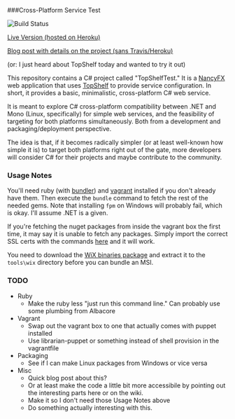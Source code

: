 ###Cross-Platform Service Test

![Build Status](https://travis-ci.org/maclennann/csharp-crossplat-service-demo.svg?branch=master)

[Live Version (hosted on Heroku)](http://csharpservice.herokuapp.com/)

[Blog post with details on the project (sans Travis/Heroku)](http://blog.normmaclennan.com/cross-platform-web-services-in-c-with-nancyfx-and-topshelf/)

(or: I just heard about TopShelf today and wanted to try it out)

This repository contains a C# project called "TopShelfTest." It is a [NancyFX](http://nancyfx.org/) web application that uses [TopShelf](http://topshelf-project.com/) to provide service configuration. In short, it provides a basic, minimalistic, cross-platform C# web service.

It is meant to explore C# cross-platform compatibility between .NET and Mono (Linux, specifically) for simple web services, and the feasibility of targeting for both platforms simultaneously. Both from a development and packaging/deployment perspective.

The idea is that, if it becomes radically simpler (or at least well-known how simple it is) to target both platforms right out of the gate, more developers will consider C# for their projects and maybe contribute to the community.

### Usage Notes

You'll need ruby (with [bundler](http://bundler.io/)) and [vagrant](http://www.vagrantup.com/) installed if you don't already have them. Then execute the `bundle` command to fetch the rest of the needed gems. Note that installing `fpm` on Windows will probably fail, which is okay. I'll assume .NET is a given.

If you're fetching the nuget packages from inside the vagrant box the first time, it may say it is unable to fetch any packages. Simply import the correct SSL certs with the commands [here](http://stackoverflow.com/a/16589218) and it will work.

You need to download the [WiX binaries package](http://wix.codeplex.com/releases/view/115492) and extract it to the `tools\wix` directory before you can bundle an MSI.

### TODO

* Ruby
    * Make the ruby less "just run this command line." Can probably use some plumbing from Albacore
* Vagrant
	* Swap out the vagrant box to one that actually comes with puppet installed
	* Use librarian-puppet or something instead of shell provision in the vagrantfile
* Packaging
	* See if I can make Linux packages from Windows or vice versa
* Misc
	* Quick blog post about this? 
	* Or at least make the code a little bit more accessibile by pointing out the interesting parts here or on the wiki.
	* Make it so I don't need those Usage Notes above
	* Do something actually interesting with this.
